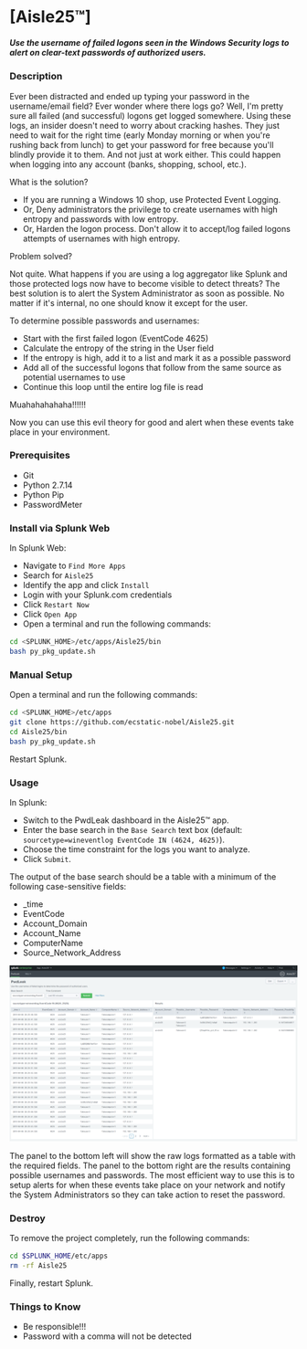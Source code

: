 # [Aisle25™]  
##### Use the username of failed logons seen in the Windows Security logs to alert on clear-text passwords of authorized users.  

### Description  
Ever been distracted and ended up typing your password in the username/email field? Ever wonder where there logs go? Well, I'm pretty sure all failed (and successful) logons get logged somewhere. Using these logs, an insider doesn't need to worry about cracking hashes. They just need to wait for the right time (early Monday morning or when you're rushing back from lunch) to get your password for free because you'll blindly provide it to them. And not just at work either. This could happen when logging into any account (banks, shopping, school, etc.).  

What is the solution?  

- If you are running a Windows 10 shop, use Protected Event Logging.  
- Or, Deny administrators the privilege to create usernames with high entropy and passwords with low entropy.  
- Or, Harden the logon process. Don't allow it to accept/log failed logons attempts of usernames with high entropy.  

Problem solved?  

Not quite. What happens if you are using a log aggregator like Splunk and those protected logs now have to become visible to detect threats? The best solution is to alert the System Administrator as soon as possible. No matter if it's internal, no one should know it except for the user.  

To determine possible passwords and usernames:  
- Start with the first failed logon (EventCode 4625)  
- Calculate the entropy of the string in the User field  
- If the entropy is high, add it to a list and mark it as a possible password  
- Add all of the successful logons that follow from the same source as potential usernames to use  
- Continue this loop until the entire log file is read  

Muahahahahaha!!!!!!

Now you can use this evil theory for good and alert when these events take place in your environment.  

### Prerequisites  
- Git  
- Python 2.7.14  
- Python Pip  
- PasswordMeter  

### Install via Splunk Web  
In Splunk Web:  
- Navigate to `Find More Apps`  
- Search for `Aisle25`  
- Identify the app and click `Install`  
- Login with your Splunk.com credentials  
- Click `Restart Now`  
- Click `Open App`  
- Open a terminal and run the following commands:  
```bash
cd <SPLUNK_HOME>/etc/apps/Aisle25/bin
bash py_pkg_update.sh
```

### Manual Setup  
Open a terminal and run the following commands:  
```bash
cd <SPLUNK_HOME>/etc/apps
git clone https://github.com/ecstatic-nobel/Aisle25.git
cd Aisle25/bin
bash py_pkg_update.sh
```

Restart Splunk.  

### Usage  
In Splunk:  
- Switch to the PwdLeak dashboard in the Aisle25™ app.  
- Enter the base search in the `Base Search` text box (default: `sourcetype=wineventlog EventCode IN (4624, 4625)`).  
- Choose the time constraint for the logs you want to analyze.  
- Click `Submit`.  

The output of the base search should be a table with a minimum of the following case-sensitive fields:  
- _time  
- EventCode  
- Account_Domain  
- Account_Name  
- ComputerName  
- Source_Network_Address  

![pwdleak](https://raw.githubusercontent.com/ecstatic-nobel/Aisle25/master/static/assets/pwdleak.png)  

The panel to the bottom left will show the raw logs formatted as a table with the required fields. The panel to the bottom right are the results containing possible usernames and passwords. The most efficient way to use this is to setup alerts for when these events take place on your network and notify the System Administrators so they can take action to reset the password.  

### Destroy
To remove the project completely, run the following commands:  
```bash
cd $SPLUNK_HOME/etc/apps
rm -rf Aisle25
```
Finally, restart Splunk.  

### Things to Know  
- Be responsible!!!   
- Password with a comma will not be detected  
